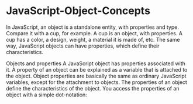 # JavaScript-Object-Concepts

In JavaScript, an object is a standalone entity, with properties and type. 
Compare it with a cup, for example. A cup is an object, with properties.
A cup has a color, a design, weight, a material it is made of, etc. 
The same way, JavaScript objects can have properties, which define their characteristics.

Objects and properties
A JavaScript object has properties associated with it. 
A property of an object can be explained as a variable that is attached to the object. 
Object properties are basically the same as ordinary JavaScript variables, except for the attachment to objects. 
The properties of an object define the characteristics of the object. 
You access the properties of an object with a simple dot-notation:
